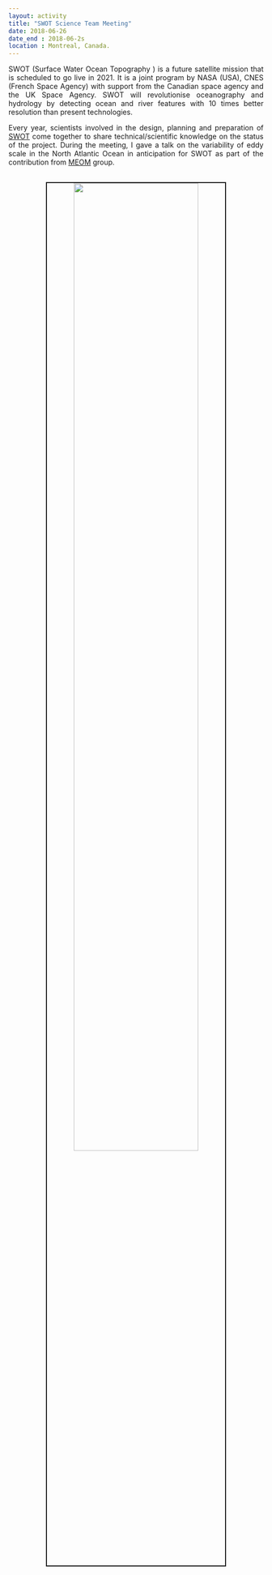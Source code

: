 ```yaml
---
layout: activity
title: "SWOT Science Team Meeting"
date: 2018-06-26
date_end : 2018-06-2s
location : Montreal, Canada.
---
```


<p style='text-align: justify;'>
SWOT (Surface Water Ocean Topography ) is a future satellite mission that is scheduled to go live in 2021. It is a joint program by NASA (USA), CNES (French Space Agency) with support from the Canadian space agency and the UK Space Agency. SWOT will revolutionise oceanography and hydrology by detecting ocean and river features with 10 times better resolution than present technologies. </p>

<p style='text-align: justify;'>
Every year, scientists involved in the design, planning and preparation of <a href="https://swot.jpl.nasa.gov/" target="_blank">SWOT</a> come together to share technical/scientific knowledge on the status of the project. During the meeting, I gave a talk on the variability of eddy scale in the North Atlantic Ocean in anticipation for SWOT as part of the contribution from <a href="http://meom-group.github.io/" target="_blank">MEOM</a> group. </p>

<br>
<!-- Add image -->
<center><img src="{{site.baseurl}}/img/activity_pics/2018_06_27_SWOT_meeting.jpeg" width="70%" border="2"/> </center>
